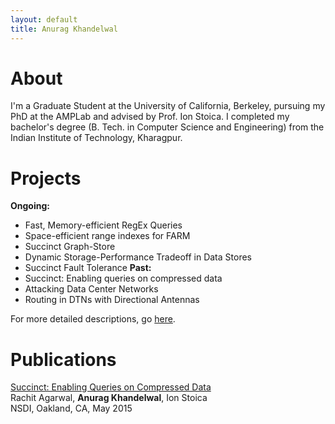 ```yaml
---
layout: default
title: Anurag Khandelwal
---
```

# About

I'm a Graduate Student at the University of California, Berkeley, pursuing my 
PhD at the AMPLab and advised by Prof. Ion Stoica. I completed my bachelor's 
degree (B. Tech. in Computer Science and Engineering) from the Indian Institute 
of Technology, Kharagpur.

# Projects
**Ongoing:**
- Fast, Memory-efficient RegEx Queries
- Space-efficient range indexes for FARM
- Succinct Graph-Store
- Dynamic Storage-Performance Tradeoff in Data Stores
- Succinct Fault Tolerance
**Past:**
- Succinct: Enabling queries on compressed data
- Attacking Data Center Networks
- Routing in DTNs with Directional Antennas

For more detailed descriptions, go [here](/projects).

# Publications
[Succinct: Enabling Queries on Compressed Data](https://www.usenix.org/system/files/conference/nsdi15/nsdi15-paper-agarwal.pdf)<br>
Rachit Agarwal, **Anurag Khandelwal**, Ion Stoica<br>
NSDI, Oakland, CA, May 2015
